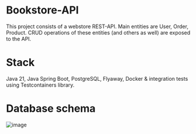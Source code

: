 # Bookstore-API
This project consists of a webstore REST-API. Main entities are User, Order, Product. CRUD operations of these entities (and others as well) are exposed to the API.
# Stack
Java 21, Java Spring Boot, PostgreSQL, Flyaway, Docker & integration tests using Testcontainers library.

# Database schema
![image](https://github.com/elizavetakotelnikova/Bookstore-API/assets/113019328/0c181394-30c7-44b0-99c2-24c1f83a75ee)

